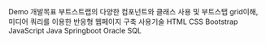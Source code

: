 Demo
개발목표
부트스트랩의 다양한 컴포넌트와 클래스 사용 및 부트스탭 grid이해, 미디어 쿼리를 이용한 반응형 웹페이지 구축
사용기술 HTML CSS Bootstrap JavaScript Java Springboot Oracle SQL
